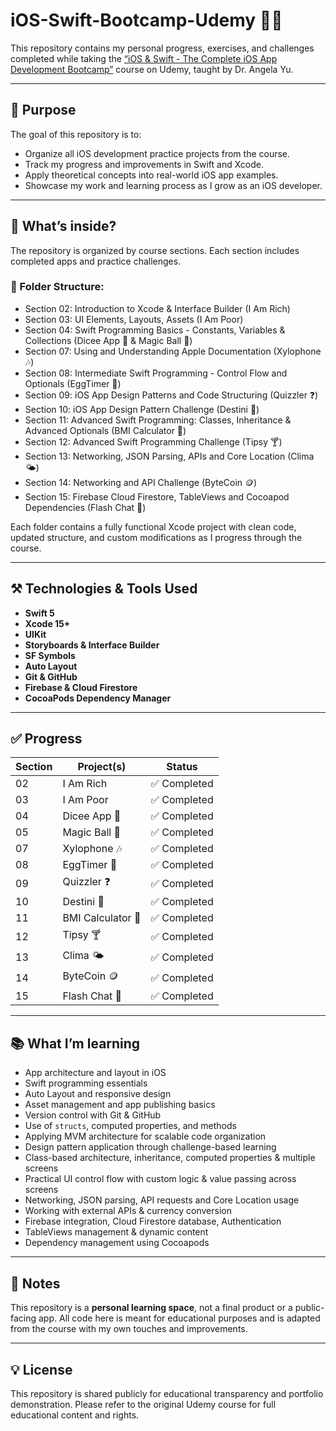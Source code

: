 # iOS-Swift-Bootcamp-Udemy 📱🚀

This repository contains my personal progress, exercises, and challenges completed while taking the [“iOS & Swift - The Complete iOS App Development Bootcamp”](https://www.udemy.com/course/ios-and-swift-the-complete-ios-app-development-bootcamp/) course on Udemy, taught by Dr. Angela Yu.

---

## 📌 Purpose

The goal of this repository is to:

- Organize all iOS development practice projects from the course.
- Track my progress and improvements in Swift and Xcode.
- Apply theoretical concepts into real-world iOS app examples.
- Showcase my work and learning process as I grow as an iOS developer.

---

## 🧠 What’s inside?

The repository is organized by course sections. Each section includes completed apps and practice challenges.

### 📁 Folder Structure:
- Section 02: Introduction to Xcode & Interface Builder (I Am Rich)
- Section 03: UI Elements, Layouts, Assets (I Am Poor)
- Section 04: Swift Programming Basics - Constants, Variables & Collections (Dicee App 🎲 & Magic Ball 🎱)
- Section 07: Using and Understanding Apple Documentation (Xylophone 🎶)
- Section 08: Intermediate Swift Programming - Control Flow and Optionals (EggTimer 🥚)
- Section 09: iOS App Design Patterns and Code Structuring (Quizzler ❓)
- Section 10: iOS App Design Pattern Challenge (Destini 🔮)
- Section 11: Advanced Swift Programming: Classes, Inheritance & Advanced Optionals (BMI Calculator 🧮)
- Section 12: Advanced Swift Programming Challenge (Tipsy 🍸)
- Section 13: Networking, JSON Parsing, APIs and Core Location (Clima 🌤️)
- Section 14: Networking and API Challenge (ByteCoin 🪙)
- Section 15: Firebase Cloud Firestore, TableViews and Cocoapod Dependencies (Flash Chat 💬)

Each folder contains a fully functional Xcode project with clean code, updated structure, and custom modifications as I progress through the course.

---

## ⚒️ Technologies & Tools Used

- **Swift 5**
- **Xcode 15+**
- **UIKit**
- **Storyboards & Interface Builder**
- **SF Symbols**
- **Auto Layout**
- **Git & GitHub**
- **Firebase & Cloud Firestore**
- **CocoaPods Dependency Manager**

---

## ✅ Progress

| Section | Project(s)                      | Status         |
|---------|---------------------------------|----------------|
| 02      | I Am Rich                       | ✅ Completed    |
| 03      | I Am Poor                       | ✅ Completed    |
| 04      | Dicee App 🎲                    | ✅ Completed    |
| 05      | Magic Ball 🎱                   | ✅ Completed    |
| 07      | Xylophone 🎶                    | ✅ Completed    |
| 08      | EggTimer 🥚                     | ✅ Completed    |
| 09      | Quizzler ❓                     | ✅ Completed    |
| 10      | Destini 🔮                      | ✅ Completed    |
| 11      | BMI Calculator 🧮               | ✅ Completed    |
| 12      | Tipsy 🍸                        | ✅ Completed    |
| 13      | Clima 🌤️                        | ✅ Completed    |
| 14      | ByteCoin 🪙                     | ✅ Completed    |
| 15      | Flash Chat 💬                   | ✅ Completed    |

---

## 📚 What I’m learning

- App architecture and layout in iOS
- Swift programming essentials
- Auto Layout and responsive design
- Asset management and app publishing basics
- Version control with Git & GitHub
- Use of `structs`, computed properties, and methods
- Applying MVM architecture for scalable code organization
- Design pattern application through challenge-based learning
- Class-based architecture, inheritance, computed properties & multiple screens
- Practical UI control flow with custom logic & value passing across screens
- Networking, JSON parsing, API requests and Core Location usage
- Working with external APIs & currency conversion
- Firebase integration, Cloud Firestore database, Authentication
- TableViews management & dynamic content
- Dependency management using Cocoapods

---

## 📝 Notes

This repository is a **personal learning space**, not a final product or a public-facing app. All code here is meant for educational purposes and is adapted from the course with my own touches and improvements.

---

## 💡 License

This repository is shared publicly for educational transparency and portfolio demonstration. Please refer to the original Udemy course for full educational content and rights.
